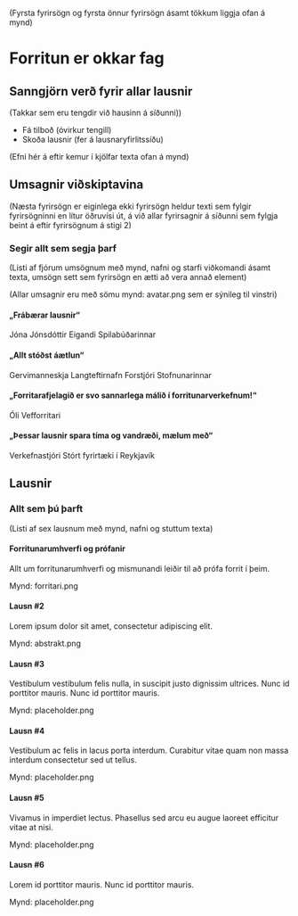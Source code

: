 (Fyrsta fyrirsögn og fyrsta önnur fyrirsögn ásamt tökkum liggja ofan á mynd)

# Forritun er okkar fag

## Sanngjörn verð fyrir allar lausnir

(Takkar sem eru tengdir við hausinn á síðunni))

- Fá tilboð (óvirkur tengill)
- Skoða lausnir (fer á lausnaryfirlitssíðu)

(Efni hér á eftir kemur í kjölfar texta ofan á mynd)

## Umsagnir viðskiptavina

(Næsta fyrirsögn er eiginlega ekki fyrirsögn heldur texti sem fylgir fyrirsögninni en lítur öðruvísi út, á við allar fyrirsagnir á síðunni sem fylgja beint á eftir fyrirsögnum á stigi 2)

### Segir allt sem segja þarf

(Listi af fjórum umsögnum með mynd, nafni og starfi viðkomandi ásamt texta, umsögn sett sem fyrirsögn en ætti að vera annað element)

(Allar umsagnir eru með sömu mynd: avatar.png sem er sýnileg til vinstri)

#### „Frábærar lausnir“

Jóna Jónsdóttir
Eigandi Spilabúðarinnar

#### „Allt stóðst áætlun“

Gervimanneskja Langteftirnafn
Forstjóri Stofnunarinnar

#### „Forritarafjelagið er svo sannarlega málið í forritunarverkefnum!“

Óli
Vefforritari

#### „Þessar lausnir spara tíma og vandræði, mælum með“

Verkefnastjóri
Stórt fyrirtæki í Reykjavík

## Lausnir

### Allt sem þú þarft

(Listi af sex lausnum með mynd, nafni og stuttum texta)

#### Forritunarumhverfi og prófanir

Allt um forritunarumhverfi og mismunandi leiðir til að prófa forrit í þeim.

Mynd: forritari.png

#### Lausn #2

Lorem ipsum dolor sit amet, consectetur adipiscing elit.

Mynd: abstrakt.png

#### Lausn #3

Vestibulum vestibulum felis nulla, in suscipit justo dignissim ultrices. Nunc id porttitor mauris. Nunc id porttitor mauris.

Mynd: placeholder.png

#### Lausn #4

Vestibulum ac felis in lacus porta interdum. Curabitur vitae quam non massa interdum consectetur sed ut tellus.

Mynd: placeholder.png

#### Lausn #5

Vivamus in imperdiet lectus. Phasellus sed arcu eu augue laoreet efficitur vitae at nisi.

Mynd: placeholder.png

#### Lausn #6

Lorem id porttitor mauris. Nunc id porttitor mauris.

Mynd: placeholder.png
